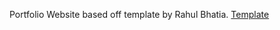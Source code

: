 Portfolio Website based off template by Rahul Bhatia. 
[Template]([https://image.ibb.co/e5uBf0/Capture.png](https://github.com/rbhatia46/React-Portfolio/tree/dependabot/npm_and_yarn/minimist-and-mkdirp-and-loader-fs-cache-and-handlebars-1.2.8))


